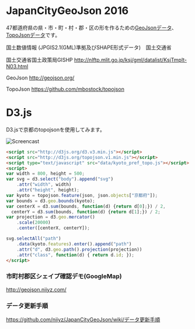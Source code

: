 # JapanCityGeoJson 2016

47都道府県の県・市・町・村・郡・区の形を作るための[GeoJsonデータ](/geojson)、[TopoJsonデータ](/topojson)です。


国土数値情報 (JPGIS2.1(GML)準拠及びSHAPE形式データ)　国土交通省

国土交通省国土政策局GISHP http://nlftp.mlit.go.jp/ksj/gml/datalist/KsjTmplt-N03.html

GeoJson http://geojson.org/

TopoJson https://github.com/mbostock/topojson

# D3.js

D3.jsで京都のtopojsonを使用してみます。

![Screencast](https://github.com/niiyz/JapanCityGeoJson/blob/master/screenshot2.png)


~~~ html
<script src="http://d3js.org/d3.v3.min.js"></script>
<script src="http://d3js.org/topojson.v1.min.js"></script>
<script type="text/javascript" src="data/kyoto_pref_topo.js"></script>
<script>
var width = 800, height = 500;
var svg = d3.select("body").append("svg")
    .attr("width", width)
    .attr("height", height);
var kyoto = topojson.feature(json, json.objects["京都府"]);
var bounds = d3.geo.bounds(kyoto);
var centerX = d3.sum(bounds, function(d) {return d[0];}) / 2,
  centerY = d3.sum(bounds, function(d) {return d[1];}) / 2;
var projection = d3.geo.mercator()
    .scale(20000)
    .center([centerX, centerY]);

svg.selectAll("path")
    .data(kyoto.features).enter().append("path")
    .attr("d", d3.geo.path().projection(projection))
    .attr("class", function(d) { return d.id; });
</script>
~~~


### 市町村郡区シェイプ確認デモ(GoogleMap)

http://geojson.niiyz.com/

### データ更新手順
https://github.com/niiyz/JapanCityGeoJson/wiki/データ更新手順
